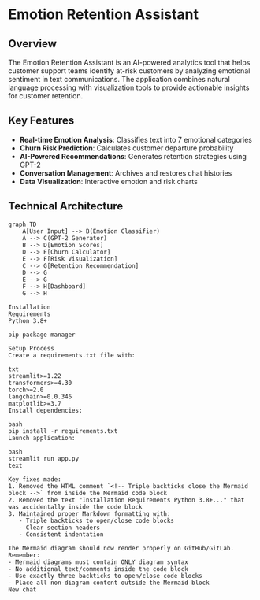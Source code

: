 # Emotion Retention Assistant

## Overview
The Emotion Retention Assistant is an AI-powered analytics tool that helps customer support teams identify at-risk customers by analyzing emotional sentiment in text communications. The application combines natural language processing with visualization tools to provide actionable insights for customer retention.

## Key Features
- **Real-time Emotion Analysis**: Classifies text into 7 emotional categories
- **Churn Risk Prediction**: Calculates customer departure probability
- **AI-Powered Recommendations**: Generates retention strategies using GPT-2
- **Conversation Management**: Archives and restores chat histories
- **Data Visualization**: Interactive emotion and risk charts

## Technical Architecture
```mermaid
graph TD
    A[User Input] --> B(Emotion Classifier)
    A --> C(GPT-2 Generator)
    B --> D[Emotion Scores]
    D --> E[Churn Calculator]
    E --> F[Risk Visualization]
    C --> G[Retention Recommendation]
    D --> G
    E --> G
    F --> H[Dashboard]
    G --> H

Installation
Requirements
Python 3.8+

pip package manager

Setup Process
Create a requirements.txt file with:

txt
streamlit>=1.22
transformers>=4.30
torch>=2.0
langchain>=0.0.346
matplotlib>=3.7
Install dependencies:

bash
pip install -r requirements.txt
Launch application:

bash
streamlit run app.py
text

Key fixes made:
1. Removed the HTML comment `<!-- Triple backticks close the Mermaid block -->` from inside the Mermaid code block
2. Removed the text "Installation Requirements Python 3.8+..." that was accidentally inside the code block
3. Maintained proper Markdown formatting with:
   - Triple backticks to open/close code blocks
   - Clear section headers
   - Consistent indentation

The Mermaid diagram should now render properly on GitHub/GitLab. Remember:
- Mermaid diagrams must contain ONLY diagram syntax
- No additional text/comments inside the code block
- Use exactly three backticks to open/close code blocks
- Place all non-diagram content outside the Mermaid block
New chat

